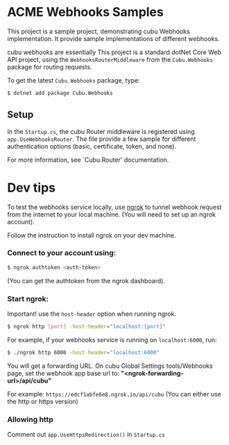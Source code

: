 # ACME Webhooks Samples

This project is a sample project, demonstrating cubu Webhooks implementation.
It provide sample implementations of different webhooks.

cubu webhooks are essentially
This project is a standard dotNet Core Web API project, using the `WebhooksRouterMiddleware` from the `Cubu.Webhooks` package for routing requests.

To get the latest `Cubu.Webhooks` package, type:

```sh
$ dotnet add package Cubu.Webhooks
```

## Setup

In the `Startup.cs`, the cubu Router middleware is registered using `app.UseWebhooksRouter`.
The file provide a few sample for different authentication options (basic, certificate, token, and none).

For more information, see `Cubu.Router' documentation.

# Dev tips

To test the webhooks service locally, use [ngrok](https://ngrok.com/) to tunnel webhook request from the internet to your local machine.
(You will need to set up an ngrok account).

Follow the instruction to install ngrok on your dev machine.

### Connect to your account using:

```sh
$ ngrok authtoken <auth-token>
```

(You can get the authtoken from the ngrok dashboard).

### Start ngrok:

Important! use the `host-header` option when running ngrok.

```sh
$ ngrok http [port] -host-header="localhost:[port]"
```

For example, if your webhooks service is running on `localhost:6000`, run:

```sh
$ ./ngrok http 6000 -host-header="localhost:6000"
```

You will get a forwarding URL.
On cubu Global Settings tools/Webhooks page, set the webhook app base url to: **"\<ngrok-forwarding-url>/api/cubu"**

For example: `https://edcf1abfe6e8.ngrok.io/api/cubu`
(You can either use the http or https version)

### Allowing http

Comment out `app.UseHttpsRedirection()` in `Startup.cs`
